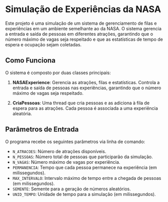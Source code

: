 # Simulação de Experiências da NASA

Este projeto é uma simulação de um sistema de gerenciamento de filas e experiências em um ambiente semelhante ao da NASA. O sistema gerencia a entrada e saída de pessoas em diferentes atrações, garantindo que o número máximo de vagas seja respeitado e que as estatísticas de tempo de espera e ocupação sejam coletadas.

## Como Funciona

O sistema é composto por duas classes principais:

1. **NASAExperience**: Gerencia as atrações, filas e estatísticas. Controla a entrada e saída de pessoas nas experiências, garantindo que o número máximo de vagas seja respeitado.

2. **CriaPessoas**: Uma thread que cria pessoas e as adiciona à fila de espera para as atrações. Cada pessoa é associada a uma experiência aleatória.

## Parâmetros de Entrada

O programa recebe os seguintes parâmetros via linha de comando:

- `N_ATRACOES`: Número de atrações disponíveis.
- `N_PESSOAS`: Número total de pessoas que participarão da simulação.
- `N_VAGAS`: Número máximo de vagas por experiência.
- `PERMANENCIA`: Tempo que cada pessoa permanece na experiência (em milissegundos).
- `MAX_INTERVALO`: Intervalo máximo de tempo entre a chegada de pessoas (em milissegundos).
- `SEMENTE`: Semente para a geração de números aleatórios.
- `UNID_TEMPO`: Unidade de tempo para a simulação (em milissegundos).
